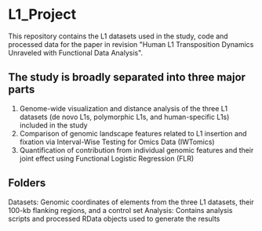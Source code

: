 # L1_Project
This repository contains the L1 datasets used in the study, code and processed data for the paper in revision "Human L1 Transposition Dynamics Unraveled with Functional Data Analysis".

## The study is broadly separated into three major parts
1. Genome-wide visualization and distance analysis of the three L1 datasets (de novo L1s, polymorphic L1s, and human-specific L1s) included in the study
2. Comparison of genomic landscape features related to L1 insertion and fixation via Interval-Wise Testing for Omics Data (IWTomics) 
3. Quantification of contribution from individual genomic features and their joint effect using Functional Logistic Regression (FLR) 

## Folders
Datasets: Genomic coordinates of elements from the three L1 datasets, their 100-kb flanking regions, and a control set
Analysis: Contains analysis scripts and processed RData objects used to generate the results
